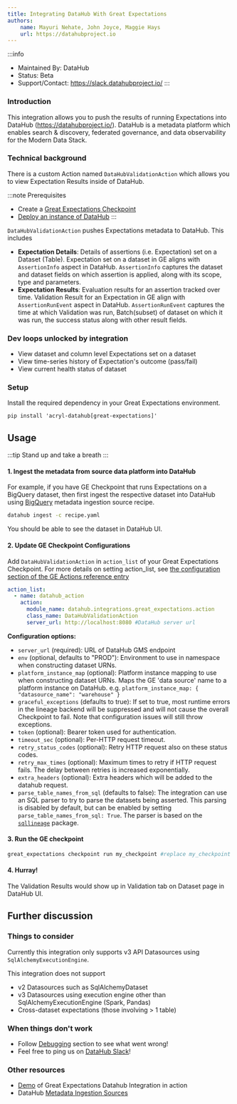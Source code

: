 ```yaml
---
title: Integrating DataHub With Great Expectations
authors:
    name: Mayuri Nehate, John Joyce, Maggie Hays 
    url: https://datahubproject.io
---
```


:::info
* Maintained By: DataHub
* Status: Beta
* Support/Contact: https://slack.datahubproject.io/
:::

### Introduction
This integration allows you to push the results of running Expectations into DataHub (https://datahubproject.io/). DataHub is a metadata platform which enables search & discovery, federated governance, and data observability for the Modern Data Stack.


### Technical background
There is a custom Action named `DataHubValidationAction` which allows you to view Expectation Results inside of DataHub.

:::note Prerequisites
 - Create a [Great Expectations Checkpoint](https://docs.greatexpectations.io/docs/terms/checkpoint)
 - [Deploy an instance of DataHub](https://datahubproject.io/docs/quickstart)
:::

`DataHubValidationAction` pushes Expectations metadata to DataHub. This includes

- **Expectation Details**: Details of assertions (i.e. Expectation) set on a Dataset (Table). Expectation set on a dataset in GE aligns with `AssertionInfo` aspect in DataHub. `AssertionInfo` captures the dataset and dataset fields on which assertion is applied, along with its scope, type and parameters. 
- **Expectation Results**: Evaluation results for an assertion tracked over time. 
Validation Result for an Expectation in GE align with `AssertionRunEvent` aspect in DataHub. `AssertionRunEvent` captures the time at which Validation was run, Batch(subset) of dataset on which it was run, the success status along with other result fields.


### Dev loops unlocked by integration
* View dataset and column level Expectations set on a dataset
* View time-series history of Expectation's outcome (pass/fail)
* View current health status of dataset

### Setup

Install the required dependency in your Great Expectations environment.  
```shell
pip install 'acryl-datahub[great-expectations]'
```

## Usage

:::tip
Stand up and take a breath
:::

####  1. Ingest the metadata from source data platform into DataHub
For example, if you have GE Checkpoint that runs Expectations on a BigQuery dataset, then first
ingest the respective dataset into DataHub using [BigQuery](https://datahubproject.io/docs/generated/ingestion/sources/bigquery#module-bigquery) metadata ingestion source recipe. 

```bash
datahub ingest -c recipe.yaml
```
You should be able to see the dataset in DataHub UI.

#### 2. Update GE Checkpoint Configurations
Add `DataHubValidationAction` in `action_list` of your Great Expectations Checkpoint. For more details on setting action_list, see [the configuration section of the GE Actions reference entry](https://docs.greatexpectations.io/docs/terms/action#configuration) 
```yml
action_list:
  - name: datahub_action
    action:
      module_name: datahub.integrations.great_expectations.action
      class_name: DataHubValidationAction
      server_url: http://localhost:8080 #DataHub server url
```

**Configuration options:**
- `server_url` (required): URL of DataHub GMS endpoint
- `env` (optional, defaults to "PROD"): Environment to use in namespace when constructing dataset URNs.
- `platform_instance_map` (optional): Platform instance mapping to use when constructing dataset URNs. Maps the GE 'data source' name to a platform instance on DataHub. e.g. `platform_instance_map: { "datasource_name": "warehouse" }`
- `graceful_exceptions` (defaults to true): If set to true, most runtime errors in the lineage backend will be suppressed and will not cause the overall Checkpoint to fail. Note that configuration issues will still throw exceptions.
- `token` (optional): Bearer token used for authentication.
- `timeout_sec` (optional): Per-HTTP request timeout.
- `retry_status_codes` (optional): Retry HTTP request also on these status codes.
- `retry_max_times` (optional): Maximum times to retry if HTTP request fails. The delay between retries is increased exponentially.
- `extra_headers` (optional): Extra headers which will be added to the datahub request.
- `parse_table_names_from_sql` (defaults to false): The integration can use an SQL parser to try to parse the datasets being asserted. This parsing is disabled by default, but can be enabled by setting `parse_table_names_from_sql: True`.  The parser is based on the [`sqllineage`](https://pypi.org/project/sqllineage/) package.

#### 3. Run the GE checkpoint

```bash
great_expectations checkpoint run my_checkpoint #replace my_checkpoint with your checkpoint name
```

#### 4. Hurray!
The Validation Results would show up in Validation tab on Dataset page in DataHub UI. 


## Further discussion

### Things to consider
Currently this integration only supports v3 API Datasources using `SqlAlchemyExecutionEngine`.

This integration does not support

- v2 Datasources such as SqlAlchemyDataset
- v3 Datasources using execution engine other than SqlAlchemyExecutionEngine (Spark, Pandas)
- Cross-dataset expectations (those involving > 1 table)

### When things don't work

- Follow [Debugging](https://datahubproject.io/docs/metadata-ingestion/integration_docs/great-expectations/#debugging) section to see what went wrong!
- Feel free to ping us on [DataHub Slack](https://slack.datahubproject.io/)!


### Other resources

 - [Demo](https://www.loom.com/share/d781c9f0b270477fb5d6b0c26ef7f22d) of Great Expectations Datahub Integration in action
 - DataHub [Metadata Ingestion Sources](https://datahubproject.io/docs/metadata-ingestion)